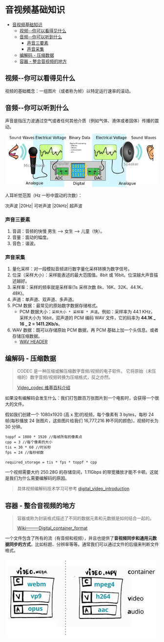 # 音视频基础知识

- [音视频基础知识](#音视频基础知识)
  - [视频--你可以看得见什么](#视频--你可以看得见什么)
  - [音频--你可以听到什么](#音频--你可以听到什么)
    - [声音三要素](#声音三要素)
    - [声音采集](#声音采集)
  - [编解码 - 压缩数据](#编解码---压缩数据)
  - [容器 - 整合音视频的地方](#容器---整合音视频的地方)

## 视频--你可以看得见什么

视频的基础概念：一组图片（或者称为帧）以特定运行速率的滚动。

## 音频--你可以听到什么

声音是指压力波通过空气或者任何其他介质（例如气体、液体或者固体）传播的震动。

![audio analog to digital](../Img/CPT-Sound.png)

人耳听觉范围（Hz 一秒中震动的次数）：

次声波 |20Hz| 可听声波 |20kHz| 超声波

### 声音三要素

1. 音调：音频的快慢 男生 --> 女生 --> 儿童（快）。
2. 音量：震动的幅度。
3. 音色：谐波。

### 声音采集

1. 量化采样：对一段模拟音频进行数字量化采样转换为数字信号。
2. 位深（采样大小）：采样能表述的最大范围值。8bit 或 16bit。位深越大声音描述越好。
3. 采样率：采样的频率就是采样率(1s 采样次数 8k、16K、32K、44.1K、48K)。
4. 声道：单声道、双声道、多声道。
5. PCM 数据：最常见的原始数字数据存储格式。
   - PCM 数据大小：`采样大小 * 采样率 * 声道`。例如：采样率为 44.1 KHz，采样大小为 16bit，双声道的 PCM 编码 WAV 文件，它的码率为 **44.1K _ 16 _ 2 = 1411.2Kb/s**。
6. WAV 数据：既可以存储原始 PCM 数据，再 PCM 基础上加一个头信息。或者存储压缩数据。
   - [WAV HEADER](https://www.jianshu.com/p/63d7aa88582b)

## 编解码 - 压缩数据

> CODEC 是一种压缩或解压缩数字音频/视频的电子软件。 它将原始（未压缩的）数字音频/视频转换为压缩格式，反之亦然。
>
> [Video_codec 维基百科介绍](https://en.wikipedia.org/wiki/Video_codec)

如果没有编解码会发生什么：我们打包数百万张图片到一个电影时，会获得一个很大的文件。

假如我们创建一个 1080x1920 (高 x 宽)的视频，每个像素有 3 bytes，每秒 24 帧(每秒播放 24 张图片，这些图片给我们 16,777,216 种不同的颜色)，视频时长为 30 分钟。

```text
toppf = 1080 * 1920 //每帧所有的像素点
cpp = 3 //每个像素的大小
tis = 30 * 60 //时长秒
fps = 24 //每秒帧数

required_storage = tis * fps * toppf * cpp
```

一个视频需要大约 250.28G 的存储空间，1.11Gbps 的带宽播放才能不卡顿。这就是我们为什么需要编解码的原因。

> 具体视频编解码技术学习可参考 [digital_video_introduction](https://github.com/leandromoreira/digital_video_introduction/blob/master/README-cn.md)

## 容器 - 整合音视频的地方

> 容器或称为封装格式描述了不同的数据元素和元数据是如何结合一起的。
>
> [Wiki———Digital_container_format](https://en.wikipedia.org/wiki/Digital_container_format)

一个文件包含了所有的流（有音频和视频），并且也提供了**音视频同步和通用元数据同步的方式**，比如标题、分辨率等等。通常我们可以通过文件的后缀来判断文件格式。

![container](../Img/container.png)
